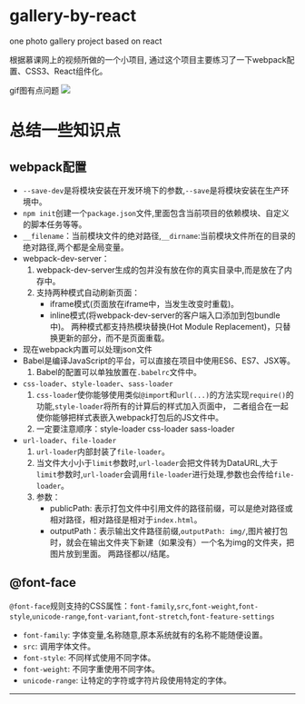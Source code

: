 
# gallery-by-react
one photo gallery project based on react

根据慕课网上的视频所做的一个小项目, 通过这个项目主要练习了一下webpack配置、CSS3、React组件化。

gif图有点问题
![](https://github.com/ZrdZz/gallery-by-react/raw/master/src/gif/3.gif)

# 总结一些知识点

## webpack配置

- `--save-dev`是将模块安装在开发环境下的参数,`--save`是将模块安装在生产环境中。
- `npm init`创建一个`package.json`文件,里面包含当前项目的依赖模块、自定义的脚本任务等等。
- `__filename`：当前模块文件的绝对路径,`__dirname`:当前模块文件所在的目录的绝对路径,两个都是全局变量。
- webpack-dev-server： 
     1. webpack-dev-server生成的包并没有放在你的真实目录中,而是放在了内存中。
     2. 支持两种模式自动刷新页面：
           - iframe模式(页面放在iframe中，当发生改变时重载)。
           - inline模式(将webpack-dev-server的客户端入口添加到包bundle中)。
           两种模式都支持热模块替换(Hot Module Replacement)，只替换更新的部分，而不是页面重载。
- 现在webpack内置可以处理json文件
- Babel是编译JavaScript的平台，可以直接在项目中使用ES6、ES7、JSX等。
     1. Babel的配置可以单独放置在`.babelrc`文件中。
- `css-loader`、`style-loader`、`sass-loader`
     1. `css-loader`使你能够使用类似`@import`和`url(...)`的方法实现`require()`的功能,`style-loader`将所有的计算后的样式加入页面中，
        二者组合在一起使你能够把样式表嵌入webpack打包后的JS文件中。
     2. 一定要注意顺序：style-loader css-loader sass-loader
- `url-loader`、`file-loader`
     1. `url-loader`内部封装了`file-loader`。
     2. 当文件大小小于`limit`参数时,`url-loader`会把文件转为DataURL,大于`limit`参数时,`url-loader`会调用`file-loader`进行处理,参数也会传给`file-loader`。
     3. 参数：
          - publicPath: 表示打包文件中引用文件的路径前缀，可以是绝对路径或相对路径，相对路径是相对于`index.html`。
          - outputPath：表示输出文件路径前缀,`outputPath: img/`,图片被打包时，就会在输出文件夹下新建（如果没有）一个名为img的文件夹，把图片放到里面。
            两路径都以/结尾。
            
## @font-face

`@font-face`规则支持的CSS属性：`font-family`,`src`,`font-weight`,`font-style`,`unicode-range`,`font-variant`,`font-stretch`,`font-feature-settings`

- `font-family`: 字体变量,名称随意,原本系统就有的名称不能随便设置。
- `src`: 调用字体文件。
- `font-style`: 不同样式使用不同字体。
- `font-weight`: 不同字重使用不同字体。
- `unicode-range`: 让特定的字符或字符片段使用特定的字体。

***














